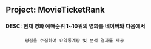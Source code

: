 ## Project: MovieTicketRank

#### DESC: 현재 영화 예매순위 1~10위의 영화를 네이버와 다음에서 
           평점을 수집하여 요약통계량 및 분석 결과를 제공
           
